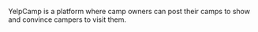 YelpCamp is a platform where camp owners can post their camps to show and convince campers to visit them.
